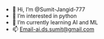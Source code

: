 - 👋 Hi, I’m @Sumit-Jangid-777
- 👀 I’m interested in python
- 🌱 I’m currently learning AI and ML
- 📫 Email-ai.ds.sumit@gmail.com

<!---
Sumit-Jangid-777/Sumit-Jangid-777 is a ✨ special ✨ repository because its `README.md` (this file) appears on your GitHub profile.
You can click the Preview link to take a look at your changes.
--->
